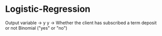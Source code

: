 # Logistic-Regression

Output variable -> y
y -> Whether the client has subscribed a term deposit or not 
Binomial ("yes" or "no")


